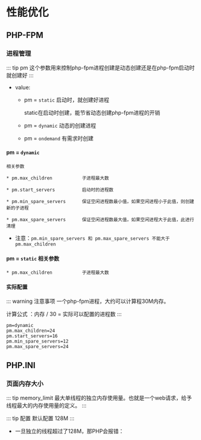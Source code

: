 # 性能优化

## PHP-FPM

### 进程管理

::: tip pm
这个参数用来控制php-fpm进程创建是动态创建还是在php-fpm启动时就创建好
:::

* value:

    * pm = `static`
        启动时，就创建好进程

        static在启动时创建，能节省动态创建php-fpm进程的开销

    * pm = `dynamic`
        动态的创建进程

    * pm = `ondemand`
        有需求时创建


#### pm = `dynamic` 

    相关参数

    * pm.max_children           子进程最大数

    * pm.start_servers          启动时的进程数

    * pm.min_spare_servers      保证空闲进程数最小值，如果空闲进程小于此值，则创建新的子进程

    * pm.max_spare_servers      保证空闲进程数最大值，如果空闲进程大于此值，此进行清理

* 注意：`pm.min_spare_servers 和 pm.max_spare_servers 不能大于 pm.max_children`


#### pm = `static` 相关参数


    * pm.max_children           子进程最大数


#### 实际配置

::: warning 注意事项
一个php-fpm进程，大约可以计算程30M内存。

计算公式 ：内存 / 30 = 实际可以配置的进程数
:::

```
pm=dynamic
pm.max_children=24
pm.start_servers=16 
pm.min_spare_servers=12
pm.max_spare_servers=24
```

## PHP.INI

### 页面内存大小

::: tip memory_limit
最大单线程的独立内存使用量。也就是一个web请求，给予线程最大的内存使用量的定义。
:::

::: tip 配置
默认配置 128M
:::

* 一旦独立的线程超过了128M，那PHP会报错：